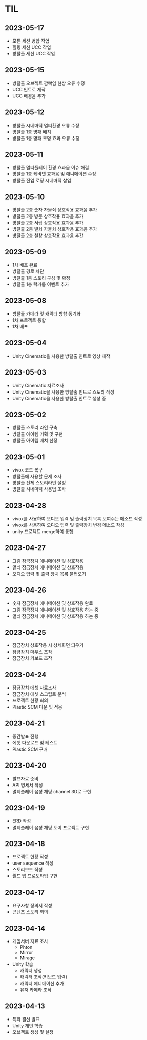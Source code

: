 # TIL

## 2023-05-17

- 모든 세션 병합 작업
- 힐링 세션 UCC 작업
- 방탈출 세션 UCC 작업

## 2023-05-15

- 방탈출 오브젝트 깜빡임 현상 오류 수정
- UCC 인트로 제작
- UCC 배경음 추가

## 2023-05-12

- 방탈출 시네마틱 멀티환경 오류 수정
- 방탈출 1층 명패 배치
- 방탈출 1층 명패 조명 효과 오류 수정

## 2023-05-11

- 방탈출 멀티플레이 환경 효과음 이슈 해결
- 방탈출 1층 케비넷 효과음 및 애니메이션 수정
- 방탈출 진입 로딩 시네마틱 삽입

## 2023-05-10

- 방탈출 2층 숫자 자물쇠 상호작용 효과음 추가
- 방탈출 2층 방문 상호작용 효과음 추가
- 방탈출 2층 서랍 상호작용 효과음 추가
- 방탈출 2층 열쇠 자물쇠 상호작용 효과음 추가
- 방탈출 2층 철창 상호작용 효과음 추간

## 2023-05-09

- 1차 배포 완료
- 방탈출 경로 차단
- 방탈출 1층 스토리 구성 및 확정
- 방탈출 1층 락커룸 이벤트 추가

## 2023-05-08

- 방탈출 카메라 및 캐릭터 방향 동기화
- 1차 프로젝트 통합
- 1차 배포

## 2023-05-04

- Unity Cinematic을 사용한 방탈출 인트로 영상 제작

## 2023-05-03

- Unity Cinematic 자료조사
- Unity Cinematic을 사용한 방탈출 인트로 스토리 작성
- Unity Cinematic을 사용한 방탈출 인트로 생성 중

## 2023-05-02

- 방탈출 스토리 라인 구축
- 방탈출 아이템 기획 및 구현
- 방탈출 아이템 배치 선정

## 2023-05-01

- vivox 코드 복구
- 방탈출에 사용할 문제 조사
- 방탈출 전체 스토리라인 설정
- 방탈출 시네마틱 사용법 조사

## 2023-04-28

- vivox를 사용하여 오디오 입력 및 출력장치 목록 보여주는 메소드 작성
- vivox를 사용하여 오디오 입력 및 출력장치 변경 메소드 작성
- unity 프로젝트 merge하여 통합

## 2023-04-27

- 그림 잠금장치 애니메이션 및 상호작용
- 열쇠 잠금장치 애니메이션 및 상호작용
- 오디오 입력 및 출력 장치 목록 불러오기

## 2023-04-26

- 숫자 잠금장치 애니메이션 및 상호작용 완료
- 그림 잠금장치 애니메이션 및 상호작용 하는 중
- 열쇠 잠금장치 애니메이션 및 상호작용 하는 중

## 2023-04-25

- 잠금장치 상호작용 시 상세화면 띄우기
- 잠금장치 마우스 조작
- 잠금장치 키보드 조작

## 2023-04-24

- 잠금장치 에셋 자료조사
- 잠금장치 에셋 스크립트 분석
- 프로젝트 현황 회의
- Plastic SCM 다운 및 적용

## 2023-04-21

- 중간발표 진행
- 에셋 다운로드 및 테스트
- Plastic SCM 구매

## 2023-04-20

- 발표자료 준비
- API 명세서 작성
- 멀티플레이 음성 채팅 channel 3D로 구현

## 2023-04-19

- ERD 작성
- 멀티플레이 음성 채팅 토이 프로젝트 구현

## 2023-04-18

- 프로젝트 현황 작성
- user sequence 작성
- 스토리보드 작성
- 월드 맵 프로토타입 구현

## 2023-04-17

- 요구사항 정의서 작성
- 콘텐츠 스토리 회의

## 2023-04-14

- 게임서버 자료 조사
  - Phton
  - Mirror
  - Mirage
- Unity 학습
  - 캐릭터 생성
  - 캐릭터 조작(키보드 입력)
  - 캐릭터 에니메이션 추가
  - 유저 카메라 조작

## 2023-04-13

- 특화 결선 발표
- Unity 개인 학습
- 오브젝트 생성 및 설정
